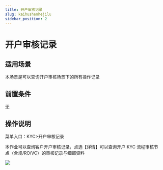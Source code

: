 ```yaml
---
title: 开户审核记录
slug: kaihushenhejilu
sidebar_position: 2
---
```



# 开户审核记录

## 适用场景

本场景是可以查询开户审核场景下的所有操作记录

## 前置条件

无

## 操作说明

菜单入口：KYC&gt;开户审核记录

本作业可以查询客户开户审核记录，点选【详情】可以查询开户 KYC 流程审核节点（合规/RO/VC）的审核记录与细部资料

<img src="/assets/WqUOblxImoVkKqx9ChzcNuMlnLd.png"/>

